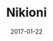 ---
title: Nikioni
collection:
  - players

location: "California, US"
wrastor: true
twitchLink: "https://www.twitch.tv/nikioni"
steamLink: "http://steamcommunity.com/id/nikioni"
twitterLink: "https://twitter.com/nikioni"


date: 2017-01-22
show: true

thumbnail: niki.jpg

description: Vikki "Nikioni" Quoise, the cotton candy Wrastor main with enough claps to drown out a standing ovation. Like most humans, she sports hair, a nose and at least one eye.
---